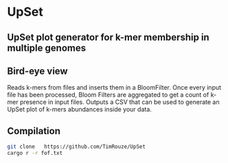 # UpSet

## UpSet plot generator for k-mer membership in multiple genomes

## Bird-eye view
Reads k-mers from files and inserts them in a BloomFilter. Once every input file has been processed, Bloom Filters are aggregated to get a count of k-mer presence in input files.
Outputs a CSV that can be used to generate an UpSet plot of k-mers abundances inside your data.

## Compilation

```sh
git clone   https://github.com/TimRouze/UpSet
cargo r -r fof.txt
```
